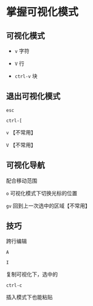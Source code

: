 # 掌握可视化模式
## 可视化模式

- `v` 字符

- `V` 行

- `ctrl-v` 块



## 退出可视化模式

`esc`

`ctrl-[`

`v` 【不常用】

`V` 【不常用】



## 可视化导航

配合移动范围

`o` 可视化模式下切换光标的位置

`gv` 回到上一次选中的区域【不常用】



## 技巧

跨行编辑

`A`

`I`



复制可视化下，选中的

`ctrl-c`

插入模式下也能粘贴
